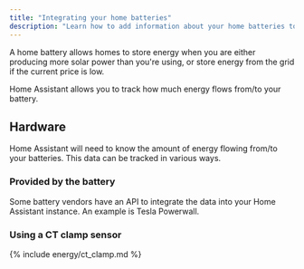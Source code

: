 ```yaml
---
title: "Integrating your home batteries"
description: "Learn how to add information about your home batteries to Home Assistant home energy management."
---
```


A home battery allows homes to store energy when you are either producing more solar power than you're using, or store energy from the grid if the current price is low.

Home Assistant allows you to track how much energy flows from/to your battery.

## Hardware

Home Assistant will need to know the amount of energy flowing from/to your batteries. This data can be tracked in various ways.

### Provided by the battery

Some battery vendors have an API to integrate the data into your Home Assistant instance. An example is Tesla Powerwall.

### Using a CT clamp sensor

{% include energy/ct_clamp.md %}

